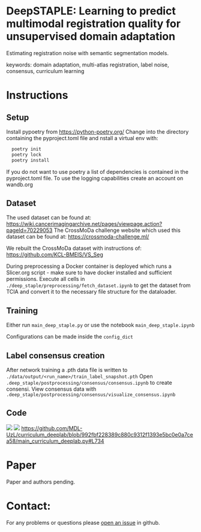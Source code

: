 # DeepSTAPLE: Learning to predict multimodal registration quality for unsupervised domain adaptation
Estimating registration noise with semantic segmentation models.

keywords: domain adaptation, multi-atlas registration, label noise, consensus, curriculum learning

# Instructions

## Setup
Install pypoetry from https://python-poetry.org/
Change into the directory containing the pyproject.toml file and nstall a virtual env with:
```bash
  poetry init
  poetry lock
  poetry install
```

If you do not want to use poetry a list of dependencies is contained in the pyproject.toml file.
To use the logging capabilities create an account on wandb.org
## Dataset
The used dataset can be found at: https://wiki.cancerimagingarchive.net/pages/viewpage.action?pageId=70229053
The CrossMoDa challenge website which used this dataset can be found at: https://crossmoda-challenge.ml/

We rebuilt the CrossMoDa dataset with instructions of: https://github.com/KCL-BMEIS/VS_Seg

During preprocessing a Docker container is deployed which runs a Slicer.org script - make sure to have docker installed and sufficient permissions.
Execute all cells in  `./deep_staple/preprocessing/fetch_dataset.ipynb` to get the dataset from TCIA and convert it to the necessary file structure for the dataloader.

## Training
Either run `main_deep_staple.py` or use the notebook `main_deep_staple.ipynb`

Configurations can be made inside the `config_dict`

## Label consensus creation
After network training a .pth data file is written to `./data/output/<run_name>/train_label_snapshot.pth`
Open `.deep_staple/postprocessing/consensus/consensus.ipynb` to create consensi.
View consensus data with `.deep_staple/postprocessing/consensus/visualize_consensus.ipynb`

## Code

<img src="https://render.githubusercontent.com/render/math?math={\mathbf{DP_{\sigma}} = sigmoid\left(\mathbf{DP_S}\right)}#gh-light-mode-only"> <img src="https://render.githubusercontent.com/render/math?math={\color{white}\mathbf{DP_{\sigma}} = sigmoid\left(\mathbf{DP_S}\right)}#gh-dark-mode-only">
https://github.com/MDL-UzL/curriculum_deeplab/blob/992fbf228389c880c9312f1393e5bc0e0a7cea58/main_curriculum_deeplab.py#L734

# Paper

Paper and authors pending.

# Contact:
For any problems or questions please [open an issue](https://github.com/deep_staple/deep_staple/issues/new?labels=deep_staple) in github.
